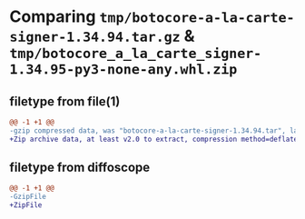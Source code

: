 # Comparing `tmp/botocore-a-la-carte-signer-1.34.94.tar.gz` & `tmp/botocore_a_la_carte_signer-1.34.95-py3-none-any.whl.zip`

## filetype from file(1)

```diff
@@ -1 +1 @@
-gzip compressed data, was "botocore-a-la-carte-signer-1.34.94.tar", last modified: Tue Apr 30 01:01:49 2024, max compression
+Zip archive data, at least v2.0 to extract, compression method=deflate
```

## filetype from diffoscope

```diff
@@ -1 +1 @@
-GzipFile
+ZipFile
```

